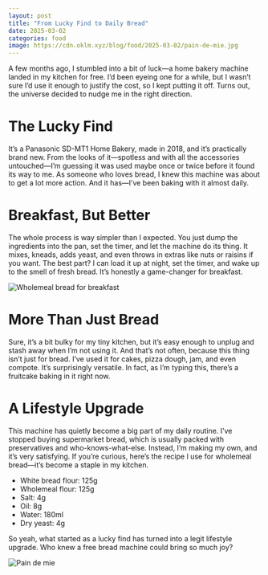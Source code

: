 ```yaml
---
layout: post
title: "From Lucky Find to Daily Bread"
date: 2025-03-02
categories: food
image: https://cdn.oklm.xyz/blog/food/2025-03-02/pain-de-mie.jpg
---
```

A few months ago, I stumbled into a bit of luck—a home bakery machine landed in my kitchen for free. I’d been eyeing one for a while, but I wasn’t sure I’d use it enough to justify the cost, so I kept putting it off. Turns out, the universe decided to nudge me in the right direction.

# The Lucky Find
It’s a Panasonic SD-MT1 Home Bakery, made in 2018, and it’s practically brand new. From the looks of it—spotless and with all the accessories untouched—I’m guessing it was used maybe once or twice before it found its way to me. As someone who loves bread, I knew this machine was about to get a lot more action. And it has—I’ve been baking with it almost daily.

# Breakfast, But Better
The whole process is way simpler than I expected. You just dump the ingredients into the pan, set the timer, and let the machine do its thing. It mixes, kneads, adds yeast, and even throws in extras like nuts or raisins if you want. The best part? I can load it up at night, set the timer, and wake up to the smell of fresh bread. It’s honestly a game-changer for breakfast.

![Wholemeal bread for breakfast](https://cdn.oklm.xyz/blog/food/2025-03-02/wholemeal-bread-breakfast.jpg)

# More Than Just Bread
Sure, it’s a bit bulky for my tiny kitchen, but it’s easy enough to unplug and stash away when I’m not using it. And that’s not often, because this thing isn’t just for bread. I’ve used it for cakes, pizza dough, jam, and even compote. It’s surprisingly versatile. In fact, as I’m typing this, there’s a fruitcake baking in it right now.

# A Lifestyle Upgrade
This machine has quietly become a big part of my daily routine. I’ve stopped buying supermarket bread, which is usually packed with preservatives and who-knows-what-else. Instead, I’m making my own, and it’s very satisfying. If you’re curious, here’s the recipe I use for wholemeal bread—it’s become a staple in my kitchen.
- White bread flour: 125g
- Wholemeal flour: 125g
- Salt: 4g
- Oil: 8g
- Water: 180ml
- Dry yeast: 4g

So yeah, what started as a lucky find has turned into a legit lifestyle upgrade. Who knew a free bread machine could bring so much joy?

![Pain de mie](https://cdn.oklm.xyz/blog/food/2025-03-02/pain-de-mie.jpg)